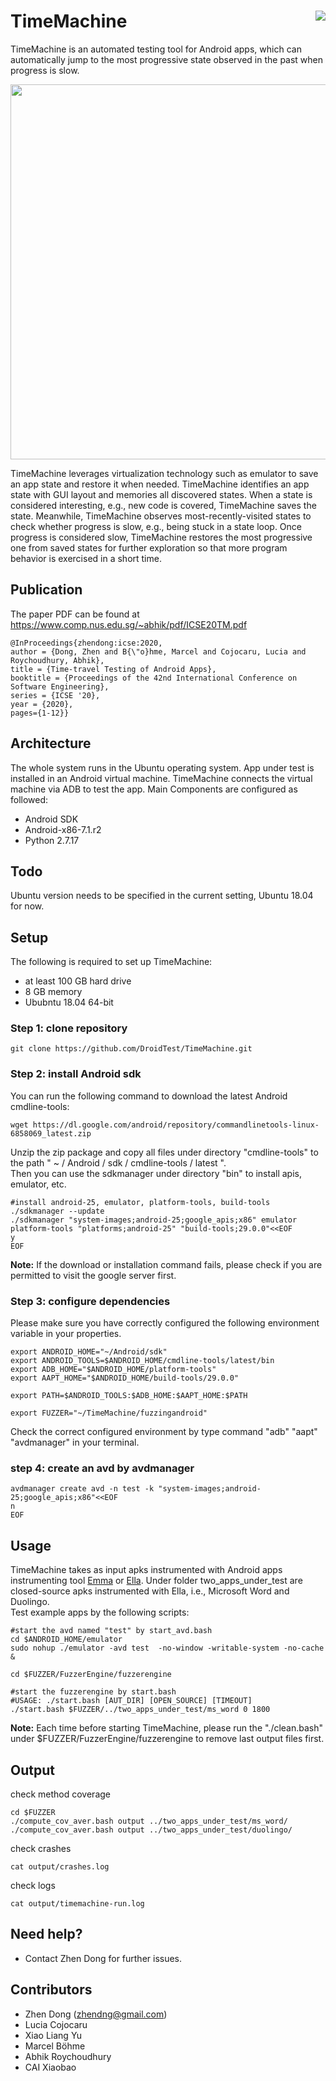 # TimeMachine <img align="right" src="https://zenodo.org/badge/DOI/10.5281/zenodo.3672076.svg">

TimeMachine is an automated testing tool for Android apps, which can automatically jump to the most progressive state observed in the past when progress is slow. 

<p align="center">
<img src="https://github.com/DroidTest/TimeMachine/blob/master/illustration.jpg" width="600">
</p>

TimeMachine leverages virtualization technology such as emulator to save an app state and restore it when needed. TimeMachine identifies an app state with GUI layout and memories all discovered states. When a state is considered interesting, e.g., new code is covered, TimeMachine saves the state. Meanwhile, TimeMachine observes most-recently-visited states to check whether progress is slow, e.g., being stuck in a state loop. Once progress is considered slow, TimeMachine restores the most progressive one from saved states for further exploration so that more program behavior is exercised in a short time. 

    


<!---
The figure above demonstrates how it works. When execution keeps going through a loop state S2 -- S3 -- S4 -- S2 (see Figure (a)), TimeMachine terminates the current execution due to lack of progress, resumes the most progressive state S1 (assuming that S1 is the most progressive state among all discovered states),  and launches a new execution from state S1. When reaching state S6 via S5 (see Figure(b)), the execution gets stuck, i.e., unable to exit the state after executing a fixed amount of events. TimeMachine terminates current execution again and resumes the most progressive state S5 to launch a new execution. The whole process is automatically triggered during testing.
--->

## Publication ##
The paper PDF can be found at https://www.comp.nus.edu.sg/~abhik/pdf/ICSE20TM.pdf
```
@InProceedings{zhendong:icse:2020,
author = {Dong, Zhen and B{\"o}hme, Marcel and Cojocaru, Lucia and Roychoudhury, Abhik},
title = {Time-travel Testing of Android Apps},
booktitle = {Proceedings of the 42nd International Conference on Software Engineering},
series = {ICSE '20},
year = {2020},
pages={1-12}}

```

## Architecture ##
The whole system runs in the Ubuntu operating system. App under test is installed in an Android virtual machine. TimeMachine connects the virtual machine via ADB to test the app. Main Components are configured as followed:

* Android SDK
* Android-x86-7.1.r2
* Python 2.7.17

## Todo ##
Ubuntu version needs to be specified in the current setting, Ubuntu 18.04 for now. <br>
## Setup ##
The following is required to set up TimeMachine:
* at least 100 GB hard drive 
* 8 GB memory
* Ububntu 18.04 64-bit

### Step 1: clone repository ###
```
git clone https://github.com/DroidTest/TimeMachine.git
```
### Step 2: install Android sdk ###

You can run the following command to download the latest Android cmdline-tools:
```
wget https://dl.google.com/android/repository/commandlinetools-linux-6858069_latest.zip
``` 
Unzip the zip package and copy all files under directory "cmdline-tools" to the path " ~ / Android / sdk / cmdline-tools / latest ".<br> 
Then you can use the sdkmanager under directory "bin" to install apis, emulator, etc.

```
#install android-25, emulator, platform-tools, build-tools
./sdkmanager --update
./sdkmanager "system-images;android-25;google_apis;x86" emulator platform-tools "platforms;android-25" "build-tools;29.0.0"<<EOF
y
EOF
``` 
**Note:** If the download or installation command fails, please check if you are permitted to visit the google server first.

### Step 3: configure dependencies ###

Please make sure you have correctly configured the following environment variable in your properties.
```
export ANDROID_HOME="~/Android/sdk"
export ANDROID_TOOLS=$ANDROID_HOME/cmdline-tools/latest/bin
export ADB_HOME="$ANDROID_HOME/platform-tools"
export AAPT_HOME="$ANDROID_HOME/build-tools/29.0.0"

export PATH=$ANDROID_TOOLS:$ADB_HOME:$AAPT_HOME:$PATH

export FUZZER="~/TimeMachine/fuzzingandroid"
```
Check the correct configured environment by type command "adb" "aapt" "avdmanager" in your terminal.

### step 4: create an avd by avdmanager ###
```
avdmanager create avd -n test -k "system-images;android-25;google_apis;x86"<<EOF
n
EOF
```
## Usage ##
TimeMachine takes as input apks instrumented with Android apps instrumenting tool [Emma](http://emma.sourceforge.net/) or [Ella](https://github.com/saswatanand/ella). Under folder two_apps_under_test are closed-source apks instrumented with Ella, i.e., Microsoft Word and Duolingo.  
Test example apps by the following scripts:
```
#start the avd named "test" by start_avd.bash
cd $ANDROID_HOME/emulator
sudo nohup ./emulator -avd test  -no-window -writable-system -no-cache &

cd $FUZZER/FuzzerEngine/fuzzerengine

#start the fuzzerengine by start.bash
#USAGE: ./start.bash [AUT_DIR] [OPEN_SOURCE] [TIMEOUT]
./start.bash $FUZZER/../two_apps_under_test/ms_word 0 1800
```  

**Note:** Each time before starting TimeMachine, please run the "./clean.bash" under $FUZZER/FuzzerEngine/fuzzerengine to remove last output files first.

## Output ##
check method coverage
```
cd $FUZZER
./compute_cov_aver.bash output ../two_apps_under_test/ms_word/
./compute_cov_aver.bash output ../two_apps_under_test/duolingo/
```
check crashes
```
cat output/crashes.log
```
check logs
```
cat output/timemachine-run.log
```
## Need help? ##
* Contact Zhen Dong for further issues.
## Contributors ##
* Zhen Dong (zhendng@gmail.com)
* Lucia Cojocaru
* Xiao Liang Yu
* Marcel Böhme
* Abhik Roychoudhury
* CAI Xiaobao


